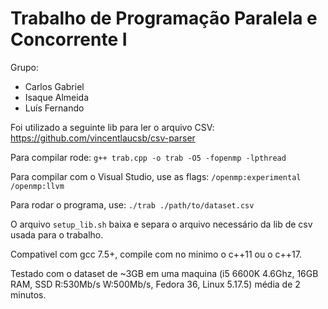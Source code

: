 # Trabalho de Programação Paralela e Concorrente I
Grupo:
- Carlos Gabriel
- Isaque Almeida
- Luís Fernando

Foi utilizado a seguinte lib para ler o arquivo CSV: https://github.com/vincentlaucsb/csv-parser

Para compilar rode:
`g++ trab.cpp -o trab -O5 -fopenmp -lpthread`

Para compilar com o Visual Studio, use as flags: `/openmp:experimental /openmp:llvm `

Para rodar o programa, use:
`./trab ./path/to/dataset.csv`

O arquivo `setup_lib.sh` baixa e separa o arquivo necessário da lib de csv usada para o trabalho.

Compativel com gcc 7.5+, compile com no minimo o c++11 ou o c++17.

Testado com o dataset de ~3GB em uma maquina (i5 6600K 4.6Ghz, 16GB RAM, SSD R:530Mb/s W:500Mb/s, Fedora 36, Linux 5.17.5) média de 2 minutos.
